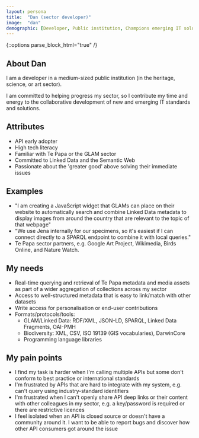 ```yaml
---
layout: persona
title:  "Dan (sector developer)"
image:  "dan"
demographic: [Developer, Public institution, Champions emerging IT solutions, Real-time access]
---
```


{::options parse_block_html="true" /}
<div class="col">

## About Dan

I am a developer in a medium-sized public institution (in the heritage, science, or art sector).  

I am committed to helping progress my sector, so I contribute my time and energy to the collaborative development of new and emerging IT standards and solutions.

## Attributes

* API early adopter
* High tech literacy
* Familiar with Te Papa or the GLAM sector
* Committed to Linked Data and the Semantic Web
* Passionate about the 'greater good' above solving their immediate issues

</div>
<div class="col">

## Examples

* "I am creating a JavaScript widget that GLAMs can place on their website to automatically search and combine Linked Data metadata to display images from around the country that are relevant to the topic of that webpage"
* "We use Jena internally for our specimens, so it's easiest if I can connect directly to a SPARQL endpoint to combine it with local queries."
* Te Papa sector partners, e.g. Google Art Project, Wikimedia, Birds Online, and Nature Watch.

</div>
<div class="col">

## My needs

* Real-time querying and retrieval of Te Papa metadata and media assets as part of a wider aggregation of collections across my sector
* Access to well-structured metadata that is easy to link/match with other datasets
* Write access for personalisation or end-user contributions
* Formats/protocols/tools: 
  * GLAM/Linked Data: RDF/XML, JSON-LD, SPARQL, Linked Data Fragments, OAI-PMH
  * Biodiversity: XML, CSV, ISO 19139 (GIS vocabularies), DarwinCore
  * Programming language libraries

## My pain points

* I find my task is harder when I'm calling multiple APIs but some don't conform to best practice or international standards
* I'm frustrated by APIs that are hard to integrate with my system, e.g. can't query using industry-standard identifiers
* I'm frustrated when I can't openly share API deep links or their content with other colleagues in my sector, e.g. a key/password is required or there are restrictive licences
* I feel isolated when an API is closed source or doesn't have a community around it.  I want to be able to report bugs and discover how other API consumers got around the issue

</div>
